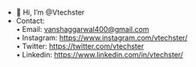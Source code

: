 - 👋 Hi, I’m @Vtechster
- Contact:<br>
• Email: vanshaggarwal400@gmail.com<br>
• Instagram: https://www.instagram.com/vtechster/ <br>
• Twitter: https://twitter.com/vtechster <br>
• Linkedin: https://www.linkedin.com/in/vtechster/ <br>



<!---
Vtechster/Vtechster is a ✨ special ✨ repository because its `README.md` (this file) appears on your GitHub profile.
You can click the Preview link to take a look at your changes.
--->
